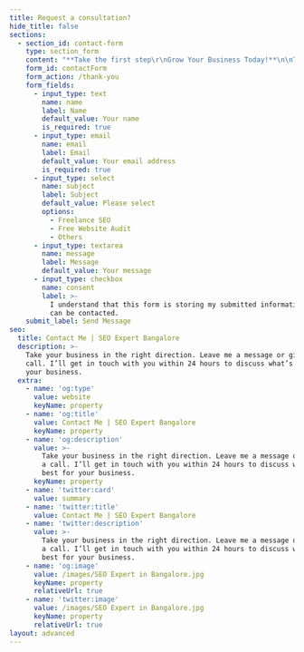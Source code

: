 ```yaml
---
title: Request a consultation?
hide_title: false
sections:
  - section_id: contact-form
    type: section_form
    content: "**Take the first step\r\nGrow Your Business Today!**\n\nTake your business in the right direction. Leave me a message or give me a call. I’ll get in touch with\r\nyou within 24 hours to discuss what’s best for your business.\n\nEmail me vijaykumarcirigimi@gmail.com\n\nCall me for quick response +91-9886621210\n"
    form_id: contactForm
    form_action: /thank-you
    form_fields:
      - input_type: text
        name: name
        label: Name
        default_value: Your name
        is_required: true
      - input_type: email
        name: email
        label: Email
        default_value: Your email address
        is_required: true
      - input_type: select
        name: subject
        label: Subject
        default_value: Please select
        options:
          - Freelance SEO
          - Free Website Audit
          - Others
      - input_type: textarea
        name: message
        label: Message
        default_value: Your message
      - input_type: checkbox
        name: consent
        label: >-
          I understand that this form is storing my submitted information so I
          can be contacted.
    submit_label: Send Message
seo:
  title: Contact Me | SEO Expert Bangalore
  description: >-
    Take your business in the right direction. Leave me a message or give me a
    call. I’ll get in touch with you within 24 hours to discuss what’s best for
    your business.
  extra:
    - name: 'og:type'
      value: website
      keyName: property
    - name: 'og:title'
      value: Contact Me | SEO Expert Bangalore
      keyName: property
    - name: 'og:description'
      value: >-
        Take your business in the right direction. Leave me a message or give me
        a call. I’ll get in touch with you within 24 hours to discuss what’s
        best for your business.
      keyName: property
    - name: 'twitter:card'
      value: summary
    - name: 'twitter:title'
      value: Contact Me | SEO Expert Bangalore
    - name: 'twitter:description'
      value: >-
        Take your business in the right direction. Leave me a message or give me
        a call. I’ll get in touch with you within 24 hours to discuss what’s
        best for your business.
    - name: 'og:image'
      value: /images/SEO Expert in Bangalore.jpg
      keyName: property
      relativeUrl: true
    - name: 'twitter:image'
      value: /images/SEO Expert in Bangalore.jpg
      keyName: property
      relativeUrl: true
layout: advanced
---
```


